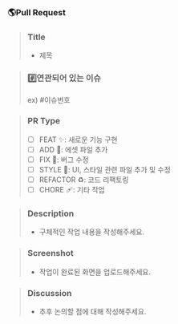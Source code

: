 ### 🌎Pull Request

> ### Title
> * 제목

> ### #️⃣연관되어 있는 이슈
> ex) #이슈번호

> ### PR Type
> - [ ] FEAT :sparkles:: 새로운 기능 구현
> - [ ] ADD :bento:: 에셋 파일 추가
> - [ ] FIX :bug:: 버그 수정
> - [ ] STYLE :lipstick:: UI, 스타일 관련 파일 추가 및 수정
> - [ ] REFACTOR :recycle:: 코드 리팩토링
> - [ ] CHORE :adhesive_bandage:: 기타 작업

> ### Description
> * 구체적인 작업 내용을 작성해주세요.

> ### Screenshot
> * 작업이 완료된 화면을 업로드해주세요.

> ### Discussion
> * 추후 논의할 점에 대해 작성해주세요.
